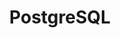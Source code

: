---
    title: PostgreSQL
    level: 20%
    img: https://cdn.jsdelivr.net/gh/devicons/devicon/icons/postgresql/postgresql-original.svg
---